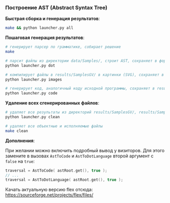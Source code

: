 ### Построение AST (Abstract Syntax Tree)  

__Быстрая сборка и генерация результатов__:
```bash
make && python launcher.py all
```  

__Пошаговая генерация результатов__:
```bash
# генерирует парсер по грамматике, собирает решение
make

# парсит файлы из директории data/Samples/, строит AST, сохраняет в формате DOT в results/SamplesGV/
python launcher.py dot

# компилирует файлы в results/SamplesGV/ в картинки (SVG), сохраняет в results/SamplesAST/
python launcher.py images

# генерирует код, аналогичный коду исходной программы, сохраняет в results/SamplesCode/
python launcher.py code
```

__Удаление всех сгенерированных файлов__:
```bash
# удаляет все результаты из директорий results/SamplesGV/, results/SamplesAST/, results/SamplesCode/
python launcher.py clean

# удаляет все объектные и исполняемые файлы
make clean
```  

__Дополнения__:

При желании можно включить подробный вывод у визиторов. Для этого замените в вызовах `AstToCode` и `AstToDotLanguage` второй аргумент с `false` на `true`:
```c++
traversal = AstToCode( astRoot.get(), true );
// ...
traversal = AstToDotLanguage( astRoot.get(), true );
```    

Качать актуальную версию flex отсюда: https://sourceforge.net/projects/flex/files/
